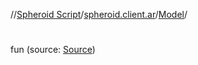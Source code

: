//[Spheroid Script](../../index.md)/[spheroid.client.ar](../index.md)/[Model](index.md)/[<init>](-init-.md)



# <init>  
 
fun [<init>](-init-.md)(source: [Source](../../spheroid/-source/index.md))  



